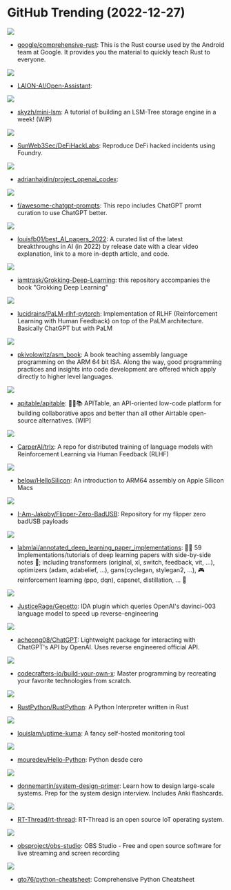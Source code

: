 # GitHub Trending (2022-12-27)

![](https://img.shields.io/badge/Rust-New%20518-green?style=flat-square&logo=appveyor)
- [google/comprehensive-rust](https://github.com/google/comprehensive-rust): This is the Rust course used by the Android team at Google. It provides you the material to quickly teach Rust to everyone.

![](https://img.shields.io/badge/Python-New%20188-green?style=flat-square&logo=appveyor)
- [LAION-AI/Open-Assistant](https://github.com/LAION-AI/Open-Assistant): 

![](https://img.shields.io/badge/Rust-New%20149-green?style=flat-square&logo=appveyor)
- [skyzh/mini-lsm](https://github.com/skyzh/mini-lsm): A tutorial of building an LSM-Tree storage engine in a week! (WIP)

![](https://img.shields.io/badge/Solidity-New%20102-green?style=flat-square&logo=appveyor)
- [SunWeb3Sec/DeFiHackLabs](https://github.com/SunWeb3Sec/DeFiHackLabs): Reproduce DeFi hacked incidents using Foundry.

![](https://img.shields.io/badge/JavaScript-New%2065-green?style=flat-square&logo=appveyor)
- [adrianhajdin/project_openai_codex](https://github.com/adrianhajdin/project_openai_codex): 

![](https://img.shields.io/badge/HTML-New%20229-green?style=flat-square&logo=appveyor)
- [f/awesome-chatgpt-prompts](https://github.com/f/awesome-chatgpt-prompts): This repo includes ChatGPT promt curation to use ChatGPT better.

![](https://img.shields.io/badge/none-New%20640-green?style=flat-square&logo=appveyor)
- [louisfb01/best_AI_papers_2022](https://github.com/louisfb01/best_AI_papers_2022): A curated list of the latest breakthroughs in AI (in 2022) by release date with a clear video explanation, link to a more in-depth article, and code.

![](https://img.shields.io/badge/Jupyter%20Notebook-New%2089-green?style=flat-square&logo=appveyor)
- [iamtrask/Grokking-Deep-Learning](https://github.com/iamtrask/Grokking-Deep-Learning): this repository accompanies the book "Grokking Deep Learning"

![](https://img.shields.io/badge/Python-New%20326-green?style=flat-square&logo=appveyor)
- [lucidrains/PaLM-rlhf-pytorch](https://github.com/lucidrains/PaLM-rlhf-pytorch): Implementation of RLHF (Reinforcement Learning with Human Feedback) on top of the PaLM architecture. Basically ChatGPT but with PaLM

![](https://img.shields.io/badge/Assembly-New%20393-green?style=flat-square&logo=appveyor)
- [pkivolowitz/asm_book](https://github.com/pkivolowitz/asm_book): A book teaching assembly language programming on the ARM 64 bit ISA. Along the way, good programming practices and insights into code development are offered which apply directly to higher level languages.

![](https://img.shields.io/badge/TypeScript-New%20215-green?style=flat-square&logo=appveyor)
- [apitable/apitable](https://github.com/apitable/apitable): 🚀🎉📚 APITable, an API-oriented low-code platform for building collaborative apps and better than all other Airtable open-source alternatives. [WIP]

![](https://img.shields.io/badge/Python-New%2052-green?style=flat-square&logo=appveyor)
- [CarperAI/trlx](https://github.com/CarperAI/trlx): A repo for distributed training of language models with Reinforcement Learning via Human Feedback (RLHF)

![](https://img.shields.io/badge/Assembly-New%20112-green?style=flat-square&logo=appveyor)
- [below/HelloSilicon](https://github.com/below/HelloSilicon): An introduction to ARM64 assembly on Apple Silicon Macs

![](https://img.shields.io/badge/PowerShell-New%2051-green?style=flat-square&logo=appveyor)
- [I-Am-Jakoby/Flipper-Zero-BadUSB](https://github.com/I-Am-Jakoby/Flipper-Zero-BadUSB): Repository for my flipper zero badUSB payloads

![](https://img.shields.io/badge/Jupyter%20Notebook-New%20178-green?style=flat-square&logo=appveyor)
- [labmlai/annotated_deep_learning_paper_implementations](https://github.com/labmlai/annotated_deep_learning_paper_implementations): 🧑‍🏫 59 Implementations/tutorials of deep learning papers with side-by-side notes 📝; including transformers (original, xl, switch, feedback, vit, ...), optimizers (adam, adabelief, ...), gans(cyclegan, stylegan2, ...), 🎮 reinforcement learning (ppo, dqn), capsnet, distillation, ... 🧠

![](https://img.shields.io/badge/Python-New%2039-green?style=flat-square&logo=appveyor)
- [JusticeRage/Gepetto](https://github.com/JusticeRage/Gepetto): IDA plugin which queries OpenAI's davinci-003 language model to speed up reverse-engineering

![](https://img.shields.io/badge/Python-New%2082-green?style=flat-square&logo=appveyor)
- [acheong08/ChatGPT](https://github.com/acheong08/ChatGPT): Lightweight package for interacting with ChatGPT's API by OpenAI. Uses reverse engineered official API.

![](https://img.shields.io/badge/none-New%20225-green?style=flat-square&logo=appveyor)
- [codecrafters-io/build-your-own-x](https://github.com/codecrafters-io/build-your-own-x): Master programming by recreating your favorite technologies from scratch.

![](https://img.shields.io/badge/Rust-New%2025-green?style=flat-square&logo=appveyor)
- [RustPython/RustPython](https://github.com/RustPython/RustPython): A Python Interpreter written in Rust

![](https://img.shields.io/badge/JavaScript-New%20176-green?style=flat-square&logo=appveyor)
- [louislam/uptime-kuma](https://github.com/louislam/uptime-kuma): A fancy self-hosted monitoring tool

![](https://img.shields.io/badge/Python-New%20124-green?style=flat-square&logo=appveyor)
- [mouredev/Hello-Python](https://github.com/mouredev/Hello-Python): Python desde cero

![](https://img.shields.io/badge/Python-New%2095-green?style=flat-square&logo=appveyor)
- [donnemartin/system-design-primer](https://github.com/donnemartin/system-design-primer): Learn how to design large-scale systems. Prep for the system design interview. Includes Anki flashcards.

![](https://img.shields.io/badge/C-New%2030-green?style=flat-square&logo=appveyor)
- [RT-Thread/rt-thread](https://github.com/RT-Thread/rt-thread): RT-Thread is an open source IoT operating system.

![](https://img.shields.io/badge/C-New%2028-green?style=flat-square&logo=appveyor)
- [obsproject/obs-studio](https://github.com/obsproject/obs-studio): OBS Studio - Free and open source software for live streaming and screen recording

![](https://img.shields.io/badge/Python-New%2067-green?style=flat-square&logo=appveyor)
- [gto76/python-cheatsheet](https://github.com/gto76/python-cheatsheet): Comprehensive Python Cheatsheet

